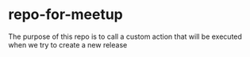 # repo-for-meetup
The purpose of this repo is to call a custom action that will be executed when we try to create a new release
